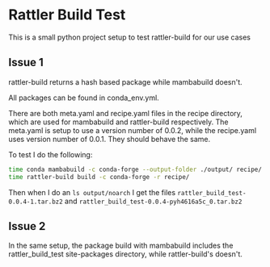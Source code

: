 # Rattler Build Test

This is a small python project setup to test rattler-build for our use cases

## Issue 1

rattler-build returns a hash based package while mambabuild doesn't.

All packages can be found in conda_env.yml.

There are both meta.yaml and recipe.yaml files in the recipe directory, which are used for mambabuild and rattler-build respectively. The meta.yaml is setup to use a version number of 0.0.2, while the recipe.yaml uses version number of 0.0.1. They should behave the same.


To test I do the following:

```sh
time conda mambabuild -c conda-forge --output-folder ./output/ recipe/
time rattler-build build -c conda-forge -r recipe/
```

Then when I do an `ls output/noarch` I get the files `rattler_build_test-0.0.4-1.tar.bz2` and `rattler_build_test-0.0.4-pyh4616a5c_0.tar.bz2`


## Issue 2 

In the same setup, the package build with mambabuild includes the rattler_build_test site-packages directory, while rattler-build's doesn't. 